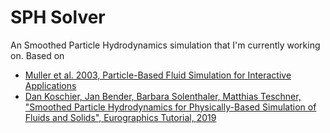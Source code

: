 # SPH Solver

An Smoothed Particle Hydrodynamics simulation that I'm currently working on. Based on 

 * [Muller et al. 2003, Particle-Based Fluid Simulation for Interactive Applications](https://matthias-research.github.io/pages/publications/sca03.pdf)
 * [Dan Koschier, Jan Bender, Barbara Solenthaler, Matthias Teschner, "Smoothed Particle Hydrodynamics for Physically-Based Simulation of Fluids and Solids", Eurographics Tutorial, 2019](https://interactivecomputergraphics.github.io/SPH-Tutorial/pdf/SPH_Tutorial.pdf)
